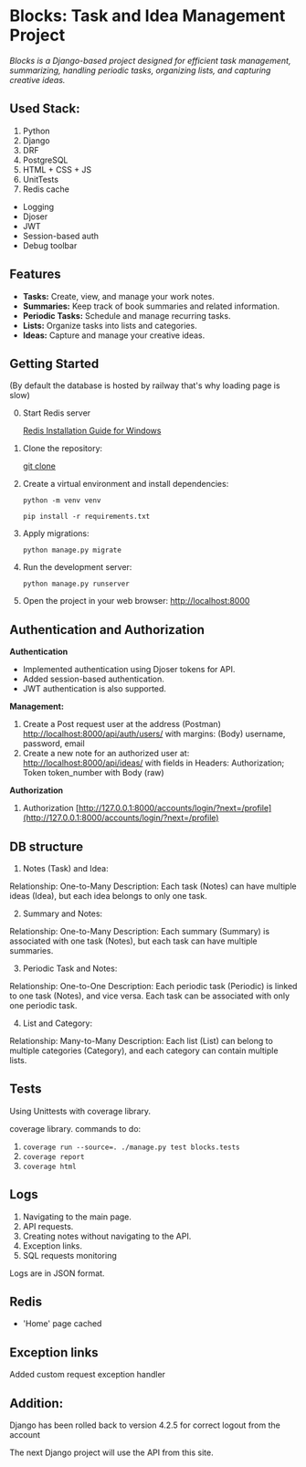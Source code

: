 # Blocks: Task and Idea Management Project

_Blocks is a Django-based project designed for efficient task management, summarizing, handling periodic tasks, organizing lists, and capturing creative ideas._

## Used Stack:

1) Python
2) Django
3) DRF
4) PostgreSQL
5) HTML + CSS + JS
6) UnitTests 
7) Redis cache

- Logging
- Djoser 
- JWT 
- Session-based auth
- Debug toolbar

## Features

- **Tasks:** Create, view, and manage your work notes.
- **Summaries:** Keep track of book summaries and related information.
- **Periodic Tasks:** Schedule and manage recurring tasks.
- **Lists:** Organize tasks into lists and categories.
- **Ideas:** Capture and manage your creative ideas.

## Getting Started

(By default the database is hosted by railway that's why loading page is slow)

0. Start Redis server

   [Redis Installation Guide for Windows](https://redis.io/docs/install/install-redis/install-redis-on-windows/)

1. Clone the repository:

   [git clone](https://github.com/Bakachuba/Block.git)

2. Create a virtual environment and install dependencies:

   `python -m venv venv`

   `pip install -r requirements.txt`

3. Apply migrations:

   `python manage.py migrate`

4. Run the development server:

   `python manage.py runserver`

5. Open the project in your web browser:
   [http://localhost:8000](http://localhost:8000)

## Authentication and Authorization

**Authentication**

- Implemented authentication using Djoser tokens for API.
- Added session-based authentication.
- JWT authentication is also supported.

**Management:**

1) Create a Post request user at the address (Postman)
   [http://localhost:8000/api/auth/users/](http://localhost:8000/api/auth/users/)
   with margins: (Body)
   username, password, email
2) Create a new note for an authorized user at:
   [http://localhost:8000/api/ideas/](http://localhost:8000/api/ideas/)
   with fields in Headers:
   Authorization; Token token_number
   with Body (raw)

**Authorization**

1) Authorization
   [http://127.0.0.1:8000/accounts/login/?next=/profile](http://127.0.0.1:8000/accounts/login/?next=/profile)

## DB structure

1. Notes (Task) and Idea:

Relationship: One-to-Many
Description: Each task (Notes) can have multiple ideas (Idea), but each idea belongs to only one task.

2. Summary and Notes:

Relationship: One-to-Many
Description: Each summary (Summary) is associated with one task (Notes), but each task can have multiple summaries.

3. Periodic Task and Notes:

Relationship: One-to-One
Description: Each periodic task (Periodic) is linked to one task (Notes), and vice versa. Each task can be associated
with only one periodic task.

4. List and Category:

Relationship: Many-to-Many
Description: Each list (List) can belong to multiple categories (Category), and each category can contain multiple
lists.

## Tests

Using Unittests with coverage library.

coverage library.
commands to do:

1) `coverage run --source=. ./manage.py test blocks.tests`
2) `coverage report`
3) `coverage html`

## Logs

1) Navigating to the main page.
2) API requests.
3) Creating notes without navigating to the API.
4) Exception links.
5) SQL requests monitoring

Logs are in JSON format.

## Redis

- 'Home' page cached

## Exception links

Added custom request exception handler

## Addition:

Django has been rolled back to version 4.2.5 for correct logout from the account

The next Django project will use the API from this site.
